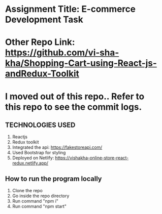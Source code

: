 # Assignment Title: E-commerce Development Task

# Other Repo Link: https://github.com/vi-sha-kha/Shopping-Cart-using-React-js-andRedux-Toolkit
# I moved out of this repo.. Refer to this repo to see the commit logs.

## TECHNOLOGIES USED

1. Reactjs
2. Redux toolkit
3. Integrated the api: https://fakestoreapi.com/
4. Used Bootstrap for styling
5. Deployed on Netlify: https://vishakha-online-store-react-redux.netlify.app/

## How to run the program locally

1. Clone the repo
2. Go inside the repo directory
3. Run command "npm i"
4. Run command "npm start"


